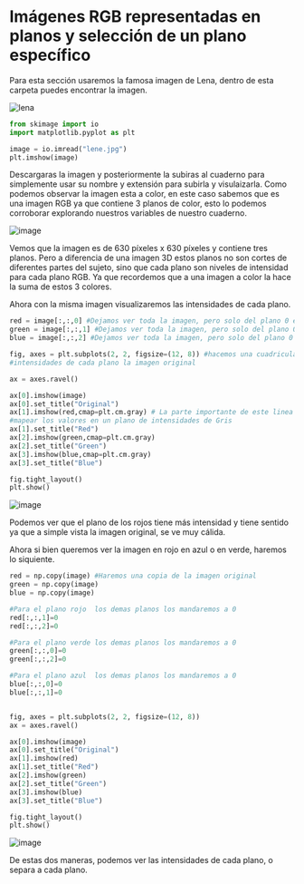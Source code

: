 # Imágenes RGB representadas en planos y selección de un plano específico

Para esta sección usaremos la famosa imagen de Lena, dentro de esta carpeta puedes encontrar la imagen.

![lena](https://user-images.githubusercontent.com/98423341/154170134-4ca46a31-eb33-4056-821c-546f9432b9f3.jpg)

```python
from skimage import io
import matplotlib.pyplot as plt

image = io.imread("lene.jpg") 
plt.imshow(image)
```


Descargaras la imagen y posteriormente la subiras al cuaderno para simplemente usar su nombre y extensión para subirla y visulaizarla. Como podemos observar la imagen esta a color, en este caso sabemos que es una imagen RGB ya que contiene 3 planos de color, esto lo podemos corroborar explorando nuestros variables de nuestro cuaderno.

![image](https://user-images.githubusercontent.com/98423341/155230387-2cbc50a7-2dc6-4409-b0fc-27f188f1871b.png)

Vemos que la imagen es de 630 píxeles x 630 píxeles y contiene tres planos. Pero a diferencia de una imagen 3D estos planos no son cortes de diferentes partes del sujeto, sino que cada plano son niveles de intensidad para cada plano RGB. Ya que recordemos que a una imagen a color la hace la suma de estos 3 colores.

Ahora con la misma imagen visualizaremos las intensidades de cada plano.


```python
red = image[:,:,0] #Dejamos ver toda la imagen, pero solo del plano 0 el cual es el plano de intesidades rojo
green = image[:,:,1] #Dejamos ver toda la imagen, pero solo del plano 0 el cual es el plano de intesidades Green
blue = image[:,:,2] #Dejamos ver toda la imagen, pero solo del plano 0 el cual es el plano de intesidades Blue

fig, axes = plt.subplots(2, 2, figsize=(12, 8)) #hacemos una cuadricula de 2 por dos imagenes, para tener las 
#intensidades de cada plano la imagen original

ax = axes.ravel()

ax[0].imshow(image)
ax[0].set_title("Original")
ax[1].imshow(red,cmap=plt.cm.gray) # La parte importante de este linea de codigo es plt.cm.gray
#mapear los valores en un plano de intensidades de Gris
ax[1].set_title("Red")
ax[2].imshow(green,cmap=plt.cm.gray)
ax[2].set_title("Green")
ax[3].imshow(blue,cmap=plt.cm.gray)
ax[3].set_title("Blue")

fig.tight_layout()
plt.show()
```
![image](https://user-images.githubusercontent.com/98423341/156098417-f5af4f7a-f26e-49fb-8d38-bc7ec9fccebb.png)

Podemos ver que el plano de los rojos tiene más intensidad y tiene sentido ya que a simple vista la imagen original, se ve muy cálida. 

Ahora si bien queremos ver la imagen en rojo en azul o en verde, haremos lo siquiente.

```python
red = np.copy(image) #Haremos una copia de la imagen original
green = np.copy(image)
blue = np.copy(image)

#Para el plano rojo  los demas planos los mandaremos a 0
red[:,:,1]=0 
red[:,:,2]=0

#Para el plano verde los demas planos los mandaremos a 0
green[:,:,0]=0
green[:,:,2]=0

#Para el plano azul  los demas planos los mandaremos a 0
blue[:,:,0]=0
blue[:,:,1]=0


fig, axes = plt.subplots(2, 2, figsize=(12, 8))
ax = axes.ravel()

ax[0].imshow(image)
ax[0].set_title("Original")
ax[1].imshow(red)
ax[1].set_title("Red")
ax[2].imshow(green)
ax[2].set_title("Green")
ax[3].imshow(blue)
ax[3].set_title("Blue")

fig.tight_layout()
plt.show()
```


![image](https://user-images.githubusercontent.com/98423341/156100167-7bbb9516-71fc-47d2-ac7f-56feb28d0c85.png)

De estas dos maneras, podemos ver las intensidades de cada plano, o separa a cada plano. 



